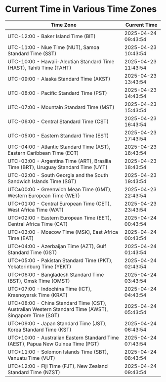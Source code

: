 # Current Time in Various Time Zones

| Time Zone | Current Time |
|-----------|--------------|
| UTC-12:00 - Baker Island Time (BIT) | 2025-04-24 09:43:54 |
| UTC-11:00 - Niue Time (NUT), Samoa Standard Time (SST) | 2025-04-23 10:43:54 |
| UTC-10:00 - Hawaii-Aleutian Standard Time (HAST), Tahiti Time (TAHT) | 2025-04-23 11:43:54 |
| UTC-09:00 - Alaska Standard Time (AKST) | 2025-04-23 13:43:54 |
| UTC-08:00 - Pacific Standard Time (PST) | 2025-04-23 14:43:54 |
| UTC-07:00 - Mountain Standard Time (MST) | 2025-04-23 15:43:54 |
| UTC-06:00 - Central Standard Time (CST) | 2025-04-23 16:43:54 |
| UTC-05:00 - Eastern Standard Time (EST) | 2025-04-23 17:43:54 |
| UTC-04:00 - Atlantic Standard Time (AST), Eastern Caribbean Time (ECT) | 2025-04-23 18:43:54 |
| UTC-03:00 - Argentina Time (ART), Brasília Time (BRT), Uruguay Standard Time (UYT) | 2025-04-23 18:43:54 |
| UTC-02:00 - South Georgia and the South Sandwich Islands Time (SGT) | 2025-04-23 19:43:54 |
| UTC±00:00 - Greenwich Mean Time (GMT), Western European Time (WET) | 2025-04-23 22:43:54 |
| UTC+01:00 - Central European Time (CET), West Africa Time (WAT) | 2025-04-23 23:43:54 |
| UTC+02:00 - Eastern European Time (EET), Central Africa Time (CAT) | 2025-04-24 00:43:54 |
| UTC+03:00 - Moscow Time (MSK), East Africa Time (EAT) | 2025-04-24 00:43:54 |
| UTC+04:00 - Azerbaijan Time (AZT), Gulf Standard Time (GST) | 2025-04-24 01:43:54 |
| UTC+05:00 - Pakistan Standard Time (PKT), Yekaterinburg Time (YEKT) | 2025-04-24 02:43:54 |
| UTC+06:00 - Bangladesh Standard Time (BST), Omsk Time (OMST) | 2025-04-24 03:43:54 |
| UTC+07:00 - Indochina Time (ICT), Krasnoyarsk Time (KRAT) | 2025-04-24 04:43:54 |
| UTC+08:00 - China Standard Time (CST), Australian Western Standard Time (AWST), Singapore Time (SGT) | 2025-04-24 05:43:54 |
| UTC+09:00 - Japan Standard Time (JST), Korea Standard Time (KST) | 2025-04-24 06:43:54 |
| UTC+10:00 - Australian Eastern Standard Time (AEST), Papua New Guinea Time (PGT) | 2025-04-24 07:43:54 |
| UTC+11:00 - Solomon Islands Time (SBT), Vanuatu Time (VUT) | 2025-04-24 08:43:54 |
| UTC+12:00 - Fiji Time (FJT), New Zealand Standard Time (NZST) | 2025-04-24 09:43:54 |
